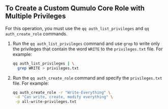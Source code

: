 ## To Create a Custom Qumulo Core Role with Multiple Privileges
For this operation, you must use the `qq auth_list_privileges` and `qq auth_create_role` commands.

1. Run the `qq auth_list_privileges` command and use `grep` to write only the privileges that contain the word `WRITE` to the `privileges.txt` file. For example:

   ```bash
   qq auth_list_privileges | \
     grep WRITE > privileges.txt
   ```

2. Run the `qq auth_create_role` command and specify the `privileges.txt` file. For example:

   ```bash
   qq auth_create_role -r "Write-Everything" \
    -d "Can write, create, modify everything" \
    -p all-write-privileges.txt
   ```
